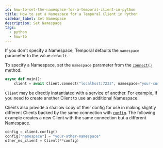 ```yaml
---
id: how-to-set-the-namespace-for-a-temporal-client-in-python
title: How to set a Namespace for a Temporal Client in Python
sidebar_label: Set Namespace
description: Set Namespace
tags:
  - python
  - how-to
---
```


If you don't specify a Namespace, Temporal defaults the `namespace` parameter to the value `default`.

To specify a Namespace, set the `namespace` parameter from the [`connect()`](https://python.temporal.io/temporalio.client.client#connect) method.

```python
async def main():
    client = await Client.connect("localhost:7233", namespace="your-custom-namespace")
```

`Client` may be directly instantiated with a service of another. For example, if you need to create another Client to use an additional Namespace.

Clients also provide a shallow copy of their config for use in making slightly different Clients backed by the same connection with [`config`](https://python.temporal.io/temporalio.client.client#config). The following example creates a new Client with the same connection but a different Namespace.

```python
config = client.config()
config["namespace"] = "your-other-namespace"
other_ns_client = Client(**config)
```
